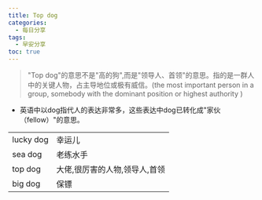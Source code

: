 ```yaml
---
title: Top dog
categories:
  - 每日分享
tags:
  - 早安分享
toc: true 
---
```



>"Top dog"的意思不是"高的狗",而是"领导人、首领"的意思。指的是一群人中的关键人物，占主导地位或极有威信。(the most important person in a group, somebody with the dominant position or highest authority  )

* 英语中以dog指代人的表达非常多，这些表达中dog已转化成"家伙（fellow）"的意思。


|||
|--|--|
|lucky dog|幸运儿|
|sea dog|老练水手|
|top dog|大佬,很厉害的人物,领导人,首领|
|big dog|保镖|

